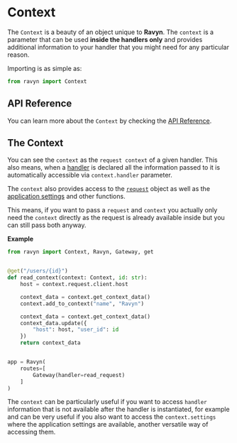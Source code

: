 # Context

The `Context` is a beauty of an object unique to **Ravyn**. The `context` is a parameter that
can be used **inside the handlers only** and provides additional information to your handler
that you might need for any particular reason.

Importing is as simple as:

```python
from ravyn import Context
```

## API Reference

You can learn more about the `Context` by checking the [API Reference](./references/context.md).

## The Context

You can see the `context` as the `request context` of a given handler. This also means, when
a [handler](https://ravyn.dev/routing/handlers/) is declared all the information passed to it
is automatically accessible via `context.handler` parameter.

The `context` also provides access to the [`request`](./requests.md) object as well as the
[application settings](./application/settings.md) and other functions.

This means, if you want to pass a `request` and `context` you actually only need the `context`
directly as the request is already available inside but you can still pass both anyway.

**Example**

```python
from ravyn import Context, Ravyn, Gateway, get


@get("/users/{id}")
def read_context(context: Context, id: str):
    host = context.request.client.host

    context_data = context.get_context_data()
    context.add_to_context("name", "Ravyn")

    context_data = context.get_context_data()
    context_data.update({
        "host": host, "user_id": id
    })
    return context_data


app = Ravyn(
    routes=[
        Gateway(handler=read_request)
    ]
)
```

The `context` can be particularly useful if you want to access `handler` information that is not
available after the handler is instantiated, for example and can be very useful if you also want
to access the `context.settings` where the application settings are available, another versatile way
of accessing them.
